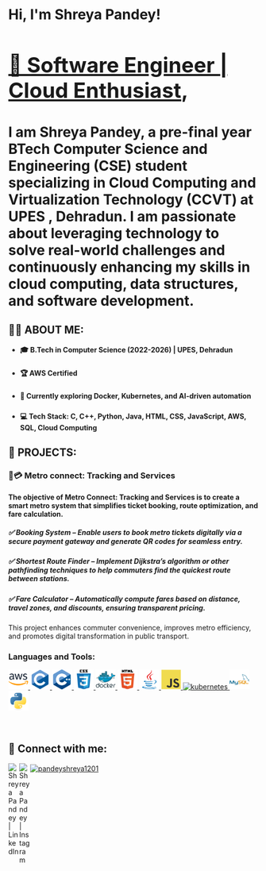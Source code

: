 <h1>Hi, I'm Shreya Pandey! <br/><a href="https://github.com/shreya123u"><h2><p>🚀 Software Engineer | Cloud Enthusiast</a>, <a href="https://www.linkedin.com/in/shreya-pandey-358935253/"></a> </h2></p> <p>I am Shreya Pandey, a pre-final year BTech Computer Science and Engineering (CSE) student specializing in Cloud Computing and Virtualization Technology (CCVT) at UPES , Dehradun. I am passionate about leveraging technology to solve real-world challenges and continuously enhancing my skills in cloud computing, data structures, and software development.</p></h3>

<h2>👨‍💻 ABOUT ME: </h2>

- <b>🎓 B.Tech in Computer Science (2022-2026) | UPES, Dehradun</b><h3>
- <b>🏆 AWS Certified</b><h3>
- <b>🌱 Currently exploring Docker, Kubernetes, and AI-driven automation</b><h3>
- <b>💻 Tech Stack: C, C++, Python, Java, HTML, CSS, JavaScript, AWS, SQL, Cloud Computing</b><h3>

<h2>🚀 PROJECTS: </h2>
<h3> 🚆💳 Metro connect: Tracking and Services </h3>
<p> <h4>The objective of Metro Connect: Tracking and Services is to create a smart metro system that simplifies ticket booking, route optimization, and fare calculation.
<p><h5>
✅ Booking System – Enable users to book metro tickets digitally via a secure payment gateway and generate QR codes for seamless entry.</h5></p><p><h5>
✅ Shortest Route Finder – Implement Dijkstra’s algorithm or other pathfinding techniques to help commuters find the quickest route between stations.</h5></p><p><h5>
✅ Fare Calculator – Automatically compute fares based on distance, travel zones, and discounts, ensuring transparent pricing.</h5></p>

This project enhances commuter convenience, improves metro efficiency, and promotes digital transformation in public transport. </h4></p>

<p> <h3 align="left">Languages and Tools:</h3>
<p align="left"> <a href="https://aws.amazon.com" target="_blank" rel="noreferrer"> <img src="https://raw.githubusercontent.com/devicons/devicon/master/icons/amazonwebservices/amazonwebservices-original-wordmark.svg" alt="aws" width="40" height="40"/> </a> <a href="https://www.cprogramming.com/" target="_blank" rel="noreferrer"> <img src="https://raw.githubusercontent.com/devicons/devicon/master/icons/c/c-original.svg" alt="c" width="40" height="40"/> </a> <a href="https://www.w3schools.com/cpp/" target="_blank" rel="noreferrer"> <img src="https://raw.githubusercontent.com/devicons/devicon/master/icons/cplusplus/cplusplus-original.svg" alt="cplusplus" width="40" height="40"/> </a> <a href="https://www.w3schools.com/css/" target="_blank" rel="noreferrer"> <img src="https://raw.githubusercontent.com/devicons/devicon/master/icons/css3/css3-original-wordmark.svg" alt="css3" width="40" height="40"/> </a> <a href="https://www.docker.com/" target="_blank" rel="noreferrer"> <img src="https://raw.githubusercontent.com/devicons/devicon/master/icons/docker/docker-original-wordmark.svg" alt="docker" width="40" height="40"/> </a> <a href="https://www.w3.org/html/" target="_blank" rel="noreferrer"> <img src="https://raw.githubusercontent.com/devicons/devicon/master/icons/html5/html5-original-wordmark.svg" alt="html5" width="40" height="40"/> </a> <a href="https://www.java.com" target="_blank" rel="noreferrer"> <img src="https://raw.githubusercontent.com/devicons/devicon/master/icons/java/java-original.svg" alt="java" width="40" height="40"/> </a> <a href="https://developer.mozilla.org/en-US/docs/Web/JavaScript" target="_blank" rel="noreferrer"> <img src="https://raw.githubusercontent.com/devicons/devicon/master/icons/javascript/javascript-original.svg" alt="javascript" width="40" height="40"/> </a> <a href="https://kubernetes.io" target="_blank" rel="noreferrer"> <img src="https://www.vectorlogo.zone/logos/kubernetes/kubernetes-icon.svg" alt="kubernetes" width="40" height="40"/> </a> <a href="https://www.mysql.com/" target="_blank" rel="noreferrer"> <img src="https://raw.githubusercontent.com/devicons/devicon/master/icons/mysql/mysql-original-wordmark.svg" alt="mysql" width="40" height="40"/> </a> <a href="https://www.python.org" target="_blank" rel="noreferrer"> <img src="https://raw.githubusercontent.com/devicons/devicon/master/icons/python/python-original.svg" alt="python" width="40" height="40"/> </a> </p>
</p> <br>

<h2> 🤳 Connect with me:</h2>

[<img align="left" alt="Shreya Pandey | LinkedIn" width="22px" src="https://cdn.jsdelivr.net/npm/simple-icons@v3/icons/linkedin.svg" />][linkedin]
[<img align="left" alt="Shreya Pandey | Instagram" width="22px" src="https://cdn.jsdelivr.net/npm/simple-icons@v3/icons/instagram.svg" />][instagram]
<p align="left">
<a href="https://www.hackerrank.com/pandeyshreya1201" target="blank"><img align="center" src="https://raw.githubusercontent.com/rahuldkjain/github-profile-readme-generator/master/src/images/icons/Social/hackerrank.svg" alt="pandeyshreya1201" height="30" width="40" /></a>
</p>

[instagram]: https://www.instagram.com/
[linkedin]: https://www.linkedin.com/in/shreya-pandey-358935253/

